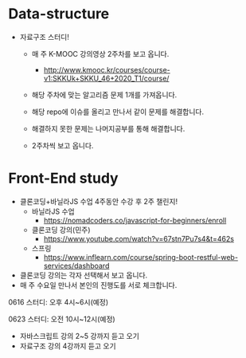 # Data-structure

- 자료구조 스터디!

  - 매 주 K-MOOC 강의영상 2주차를 보고 옵니다.

    - http://www.kmooc.kr/courses/course-v1:SKKUk+SKKU_46+2020_T1/course/

  - 해당 주차에 맞는 알고리즘 문제 1개를 가져옵니다.

  - 해당 repo에 이슈를 올리고 만나서 같이 문제를 해결합니다.
  
  - 해결하지 못한 문제는 나머지공부를 통해 해결합니다.
  
  - 2주차씩 보고 옵니다.
  
    

# Front-End study

- 클론코딩+바닐라JS 수업 4주동안 수강 후 2주 챌린지!
  - 바닐라JS 수업
    - https://nomadcoders.co/javascript-for-beginners/enroll
  - 클론코딩 강의(민주)
    - https://www.youtube.com/watch?v=67stn7Pu7s4&t=462s
  - 스프링
    - https://www.inflearn.com/course/spring-boot-restful-web-services/dashboard
- 클론코딩 강의는 각자 선택해서 보고 옵니다.
- 매 주 수요일 만나서 본인의 진행도를 서로 체크합니다.





0616 스터디: 오후 4시~6시(예정)



0623 스터디: 오전 10시~12시(예정)

- 자바스크립트 강의 2~5 강까지 듣고 오기
- 자료구조 강의 4강까지 듣고 오기

